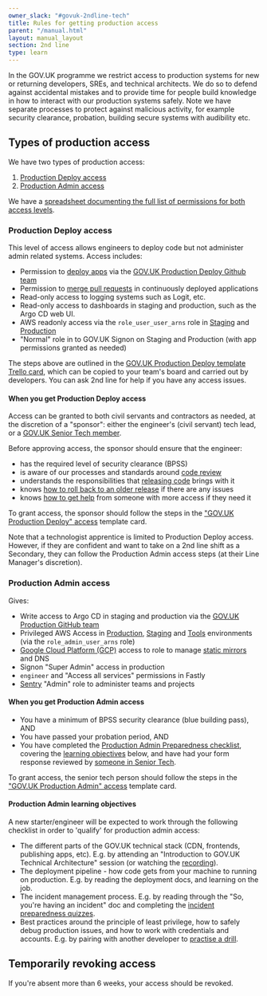 ```yaml
---
owner_slack: "#govuk-2ndline-tech"
title: Rules for getting production access
parent: "/manual.html"
layout: manual_layout
section: 2nd line
type: learn
---
```


In the GOV.UK programme we restrict access to production systems for new or
returning developers, SREs, and technical architects. We do so to defend
against accidental mistakes and to provide time for people build knowledge in
how to interact with our production systems safely. Note we have separate
processes to protect against malicious activity, for example security
clearance, probation, building secure systems with audibility etc.

## Types of production access

We have two types of production access:

1. [Production Deploy access](#production-deploy-access)
2. [Production Admin access](#production-admin-access)

We have a [spreadsheet documenting the full list of permissions for both access levels](https://docs.google.com/spreadsheets/d/1oqy7tKpB8mHBhHQ9jAZu0NR0GKKZXOqtQGBKHYVnpmk/edit?usp=sharing).

### Production Deploy access

This level of access allows engineers to deploy code but not administer admin related
systems. Access includes:

- Permission to [deploy apps](/manual/development-pipeline.html#deployment) via the [GOV.UK Production Deploy Github team](https://github.com/orgs/alphagov/teams/gov-uk-production-deploy)
- Permission to [merge pull requests](/manual/merge-pr.html#header) in continuously deployed applications
- Read-only access to logging systems such as Logit, etc.
- Read-only access to dashboards in staging and production, such as the Argo CD web UI.
- AWS readonly access via the `role_user_user_arns` role in [Staging](https://github.com/alphagov/govuk-aws-data/blob/main/data/infra-security/staging/common.tfvars) and [Production](https://github.com/alphagov/govuk-aws-data/blob/main/data/infra-security/production/common.tfvars)
- "Normal" role in to GOV.UK Signon on Staging and Production (with app permissions granted as needed)

The steps above are outlined in the [GOV.UK Production Deploy template Trello card](https://trello.com/c/S9sex2XU/1391-govuk-production-deploy-access-for-name), which can be copied to
your team's board and carried out by developers. You can ask 2nd line for help if you have
any access issues.

#### When you get Production Deploy access

Access can be granted to both civil servants and contractors as needed, at the discretion of a "sponsor": either the engineer's (civil servant) tech lead, or a [GOV.UK Senior Tech member](/manual/ask-for-help.html#contact-senior-tech).

Before approving access, the sponsor should ensure that the engineer:

- has the required level of security clearance (BPSS)
- is aware of our processes and standards around [code review](https://gds-way.digital.cabinet-office.gov.uk/manuals/code-review-guidelines.html)
- understands the responsibilities that [releasing code](/manual/development-pipeline.html#deployment) brings with it
- knows [how to roll back to an older release](/kubernetes/manage-app/roll-back-app/#roll-back-your-app) if there are any issues
- knows [how to get help](/manual/ask-for-help.html) from someone with more access if they need it

To grant access, the sponsor should follow the steps in the ["GOV.UK Production Deploy" access](https://trello.com/c/S9sex2XU/3227-govuk-production-deploy-access-for-name) template card.

Note that a technologist apprentice is limited to Production Deploy access. However, if they are confident and want to take on a 2nd line shift as a Secondary, they can follow the Production Admin access steps (at their Line Manager's discretion).

### Production Admin access

Gives:

- Write access to Argo CD in staging and production via the [GOV.UK Production GitHub team](https://github.com/orgs/alphagov/teams/gov-uk-production)
- Privileged AWS Access in [Production](https://github.com/alphagov/govuk-aws-data/blob/master/data/infra-security/production/common.tfvars), [Staging](https://github.com/alphagov/govuk-aws-data/blob/master/data/infra-security/staging/common.tfvars) and [Tools](https://github.com/alphagov/govuk-aws-data/blob/master/data/infra-security/tools/common.tfvars) environments (via the `role_admin_user_arns` role)
- [Google Cloud Platform (GCP)](/manual/google-cloud-platform-gcp.html) access to role to manage [static mirrors](/manual/fall-back-to-mirror.html) and DNS
- Signon "Super Admin" access in production
- `engineer` and "Access all services" permissions in Fastly
- [Sentry](https://sentry.io/settings/govuk/members/) "Admin" role to administer teams and projects

#### When you get Production Admin access

- You have a minimum of BPSS security clearance (blue building pass), AND
- You have passed your probation period, AND
- You have completed the [Production Admin Preparedness checklist](https://docs.google.com/forms/d/e/1FAIpQLSeY5H8ei89AJFaQLuDrd6CpWjCighCvF3d2iXx7QsyJdQjL-Q/viewform), covering the [learning objectives](#production-admin-learning-objectives) below, and have had your form response reviewed by [someone in Senior Tech](/manual/ask-for-help.html#contact-senior-tech).

To grant access, the senior tech person should follow the steps in the ["GOV.UK Production Admin" access](https://trello.com/c/GIHPZi2o/3226-production-admin-access-for-2nd-line) template card.

#### Production Admin learning objectives

A new starter/engineer will be expected to work through the following checklist in order to 'qualify' for production admin access:

- The different parts of the GOV.UK technical stack (CDN, frontends, publishing apps, etc). E.g. by attending an "Introduction to GOV.UK Technical Architecture" session (or watching the [recording](https://drive.google.com/file/d/1-az_Y_JeKJ2Xhqrc7VNVt1sKOTEpHbcM/view)).
- The deployment pipeline - how code gets from your machine to running on production. E.g. by reading the deployment docs, and learning on the job.
- The incident management process. E.g. by reading through the "So, you're having an incident" doc and completing the [incident preparedness quizzes](https://drive.google.com/drive/folders/1X9eGQMIl9ifb3X2jYcdjqrt01P9JYJzR).
- Best practices around the principle of least privilege, how to safely debug production issues, and how to work with credentials and accounts. E.g. by pairing with another developer to [practise a drill](/manual/2nd-line-drills.html).

## Temporarily revoking access

If you're absent more than 6 weeks, your access should be revoked.
